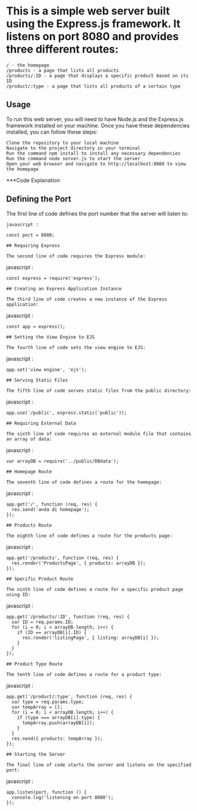 # This is a simple web server built using the Express.js framework. It listens on port 8080 and provides three different routes:

    / - the homepage
    /products - a page that lists all products
    /products/:ID - a page that displays a specific product based on its ID
    /product/:type - a page that lists all products of a certain type

## Usage

To run this web server, you will need to have Node.js and the Express.js framework installed on your machine. Once you have these dependencies installed, you can follow these steps:

    Clone the repository to your local machine
    Navigate to the project directory in your terminal
    Run the command npm install to install any necessary dependencies
    Run the command node server.js to start the server
    Open your web browser and navigate to http://localhost:8080 to view the homepage

\*\*\*Code Explanation

## Defining the Port

The first line of code defines the port number that the server will listen to:

```
javascript :

const port = 8080;

## Requiring Express

The second line of code requires the Express module:
```

javascript :

```
const express = require('express');

## Creating an Express Application Instance

The third line of code creates a new instance of the Express application:
```

javascript :

```
const app = express();

## Setting the View Engine to EJS

The fourth line of code sets the view engine to EJS:
```

javascript :

```
app.set('view engine', 'ejs');

## Serving Static Files

The fifth line of code serves static files from the public directory:
```

javascript :

```
app.use('/public', express.static('public'));

## Requiring External Data

The sixth line of code requires an external module file that contains an array of data:
```

javascript :

```
var arrayDB = require('../public/DBdata');

## Homepage Route

The seventh line of code defines a route for the homepage:
```

javascript :

```
app.get('/', function (req, res) {
  res.send('anda di homepage');
});

## Products Route

The eighth line of code defines a route for the products page:
```

javascript :

```
app.get('/products', function (req, res) {
  res.render('ProductsPage', { products: arrayDB });
});

## Specific Product Route

The ninth line of code defines a route for a specific product page using ID:
```

javascript :

```
app.get('/products/:ID', function (req, res) {
  var ID = req.params.ID;
  for (i = 0; i < arrayDB.length; i++) {
    if (ID == arrayDB[i].ID) {
      res.render('listingPage', { listing: arrayDB[i] });
    }
  }
});

## Product Type Route

The tenth line of code defines a route for a product type:
```

javascript :

```
app.get('/product/:type', function (req, res) {
  var type = req.params.type;
  var tempArray = [];
  for (i = 0; i < arrayDB.length; i++) {
    if (type === arrayDB[i].type) {
      tempArray.push(arrayDB[i]);
    }
  }
  res.send({ products: tempArray });
});

## Starting the Server

The final line of code starts the server and listens on the specified port:
```

javascript :

```
app.listen(port, function () {
  console.log('listening on port 8080');
});
```
